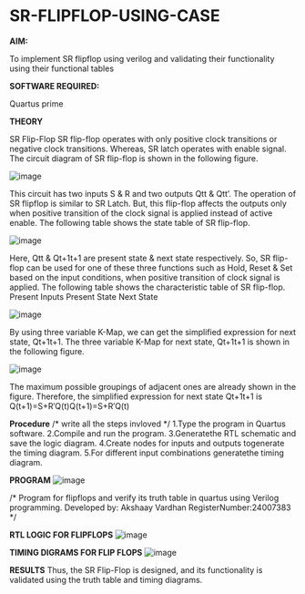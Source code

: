 # SR-FLIPFLOP-USING-CASE

**AIM:**

To implement  SR flipflop using verilog and validating their functionality using their functional tables

**SOFTWARE REQUIRED:**

Quartus prime

**THEORY**

SR Flip-Flop SR flip-flop operates with only positive clock transitions or negative clock transitions. Whereas, SR latch operates with enable signal. The circuit diagram of SR flip-flop is shown in the following figure.

![image](https://github.com/naavaneetha/SR-FLIPFLOP-USING-CASE/assets/154305477/0f710028-ad52-4d3e-9276-8714cf023a25)

 
This circuit has two inputs S & R and two outputs Qtt & Qtt’. The operation of SR flipflop is similar to SR Latch. But, this flip-flop affects the outputs only when positive transition of the clock signal is applied instead of active enable. The following table shows the state table of SR flip-flop.

![image](https://github.com/naavaneetha/SR-FLIPFLOP-USING-CASE/assets/154305477/dabfc4f4-87e3-4cbc-9472-f89ee1b5ed30)

 
Here, Qtt & Qt+1t+1 are present state & next state respectively. So, SR flip-flop can be used for one of these three functions such as Hold, Reset & Set based on the input conditions, when positive transition of clock signal is applied. The following table shows the characteristic table of SR flip-flop. Present Inputs Present State Next State

![image](https://github.com/naavaneetha/SR-FLIPFLOP-USING-CASE/assets/154305477/dd90d16c-aec5-4290-a586-e2346b1e9eb5)

 
By using three variable K-Map, we can get the simplified expression for next state, Qt+1t+1. The three variable K-Map for next state, Qt+1t+1 is shown in the following figure.

![image](https://github.com/naavaneetha/SR-FLIPFLOP-USING-CASE/assets/154305477/473efad6-d70b-4ca7-aeb7-898bbfca319f)

 
The maximum possible groupings of adjacent ones are already shown in the figure. Therefore, the simplified expression for next state Qt+1t+1 is Q(t+1)=S+R′Q(t)Q(t+1)=S+R′Q(t)

**Procedure**
/* write all the steps invloved */
1.Type the program in Quartus software. 
2.Compile and run the program. 
3.Generatethe RTL schematic and save the logic diagram. 
4.Create nodes for inputs and outputs togenerate the timing diagram. 
5.For different input combinations generatethe timing diagram.

**PROGRAM**
![image](https://github.com/user-attachments/assets/f3bc47c6-c16d-491a-97d1-80d8cd9b6c9e)

/* Program for flipflops and verify its truth table in quartus using Verilog programming. 
Developed by: Akshaay Vardhan  RegisterNumber:24007383
*/

**RTL LOGIC FOR FLIPFLOPS**
![image](https://github.com/user-attachments/assets/4e3b0431-d8ce-4582-9d4b-d2a877b2957f)

**TIMING DIGRAMS FOR FLIP FLOPS**
![image](https://github.com/user-attachments/assets/051c4b2a-7ef3-4a78-90d1-f4a6d73f5f7b)

**RESULTS**
Thus, the SR Flip-Flop is designed, and its functionality is validated using the truth table
and timing diagrams.
